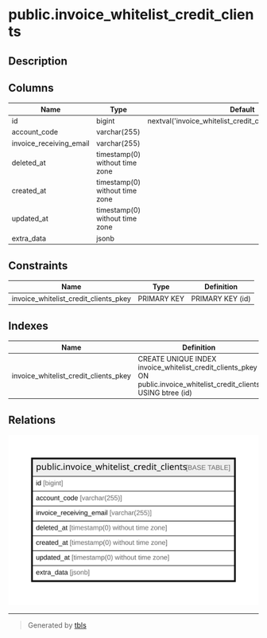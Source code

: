# public.invoice_whitelist_credit_clients

## Description

## Columns

| Name | Type | Default | Nullable | Children | Parents | Comment |
| ---- | ---- | ------- | -------- | -------- | ------- | ------- |
| id | bigint | nextval('invoice_whitelist_credit_clients_id_seq'::regclass) | false |  |  |  |
| account_code | varchar(255) |  | false |  |  |  |
| invoice_receiving_email | varchar(255) |  | false |  |  |  |
| deleted_at | timestamp(0) without time zone |  | true |  |  |  |
| created_at | timestamp(0) without time zone |  | true |  |  |  |
| updated_at | timestamp(0) without time zone |  | true |  |  |  |
| extra_data | jsonb |  | true |  |  |  |

## Constraints

| Name | Type | Definition |
| ---- | ---- | ---------- |
| invoice_whitelist_credit_clients_pkey | PRIMARY KEY | PRIMARY KEY (id) |

## Indexes

| Name | Definition |
| ---- | ---------- |
| invoice_whitelist_credit_clients_pkey | CREATE UNIQUE INDEX invoice_whitelist_credit_clients_pkey ON public.invoice_whitelist_credit_clients USING btree (id) |

## Relations

![er](public.invoice_whitelist_credit_clients.svg)

---

> Generated by [tbls](https://github.com/k1LoW/tbls)
